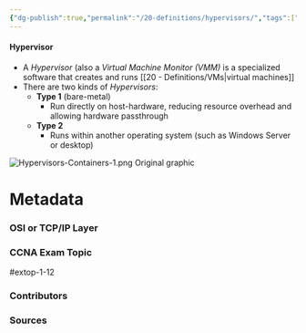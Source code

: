 ```yaml
---
{"dg-publish":true,"permalink":"/20-definitions/hypervisors/","tags":["defs_ccna"]}
---
```


#### Hypervisor
- A *Hypervisor* (also a *Virtual Machine Monitor (VMM)* is a specialized software that creates and runs [[20 - Definitions/VMs\|virtual machines]]
- There are two kinds of *Hypervisors*:
	- **Type 1** (bare-metal)
		- Run directly on host-hardware, reducing resource overhead and allowing hardware passthrough
	- **Type 2**
		- Runs within another operating system (such as Windows Server or desktop)

![Hypervisors-Containers-1.png](/img/user/CCNA/Attachments/Hypervisors-Containers-1.png)
Original graphic




# Metadata
### OSI or TCP/IP Layer

### CCNA Exam Topic
#extop-1-12 
### Contributors

### Sources

